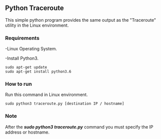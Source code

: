 ## Python Traceroute
This simple python program provides the same output as the "Traceroute" utility in the Linux environment.

### Requirements 
-Linux Operating System.

-Install Python3.

    sudo apt-get update
    sudo apt-get install python3.6

### How to run
Run this command in Linux environment.
```
sudo python3 traceroute.py [destination IP / hostname]
```

### Note

After the ***sudo python3 traceroute.py*** command you must specify the IP address or hostname.
